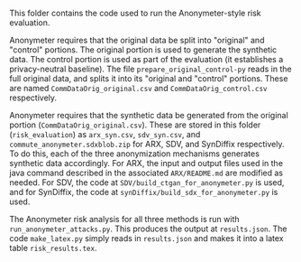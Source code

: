 This folder contains the code used to run the Anonymeter-style risk evaluation.

Anonymeter requires that the original data be split into "original" and "control" portions. The original portion is used to generate the synthetic data. The control portion is used as part of the evaluation (it establishes a privacy-neutral baseline). The file `prepare_original_control-py` reads in the full original data, and splits it into its "original and "control" portions. These are named `CommDataOrig_original.csv` and `CommDataOrig_control.csv` respectively.

Anonymeter requires that the synthetic data be generated from the original portion (`CommDataOrig_original.csv`). These are stored in this folder (`risk_evaluation`) as `arx_syn.csv`, `sdv_syn.csv`, and `commute_anonymeter.sdxblob.zip` for ARX, SDV, and SynDiffix respectively. To do this, each of the three anonymization mechanisms generates synthetic data accordingly. For ARX, the input and output files used in the java command described in the associated `ARX/README.md` are modified as needed. For SDV, the code at `SDV/build_ctgan_for_anonymeter.py` is used, and for SynDiffix, the code at `synDiffix/build_sdx_for_anonymeter.py` is used.

The Anonymeter risk analysis for all three methods is run with `run_anonymeter_attacks.py`. This produces the output at `results.json`. The code `make_latex.py` simply reads in `results.json` and makes it into a latex table `risk_results.tex`.